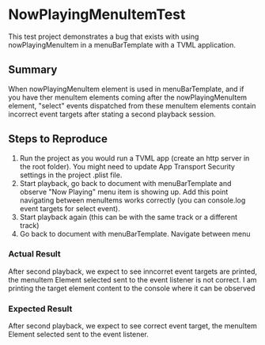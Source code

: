 # NowPlayingMenuItemTest

This test project demonstrates a bug that exists with using nowPlayingMenuItem in a menuBarTemplate with a TVML application.

## Summary

When nowPlayingMenuItem element is used in menuBarTemplate, and if you have ther menuItem elements coming after the nowPlayingMenuItem element, "select" events dispatched from these menuItem elements contain incorrect event targets after stating a second playback session.

## Steps to Reproduce
1. Run the project as you would run a TVML app (create an http server in the root folder). You might need to update App Transport Security settings in the project .plist file.
1. Start playback, go back to document with menuBarTemplate and observe "Now Playing"  menu item is showing up. Add this point navigating between menuItems works correctly (you can console.log event targets for select event).
1. Start playback again (this can be with the same track or a different track)
1. Go back to document with menuBarTemplate. Navigate between menu 

### Actual Result
After second playback, we expect to see inncorret event targets are printed, the menuItem Element selected sent to the event listener is not correct. I am printing the target element content to the console where it can be observed

### Expected Result
After second playback, we expect to see correct event target, the menuItem Element selected sent to the event listener. 

